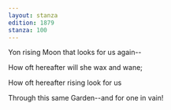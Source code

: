 ```yaml
---
layout: stanza
edition: 1879
stanza: 100
---
```


Yon rising Moon that looks for us again--

How oft hereafter will she wax and wane;

How oft hereafter rising look for us

Through this same Garden--and for one in vain!